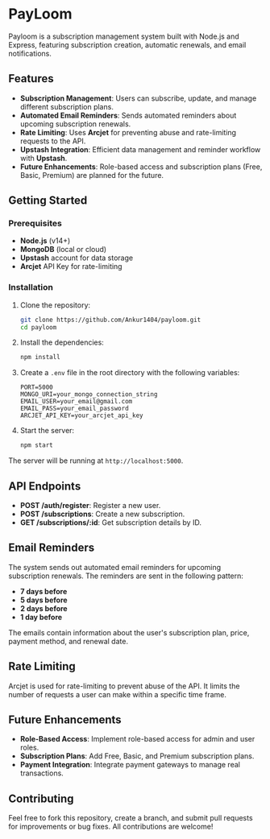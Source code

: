 # PayLoom
Payloom is a subscription management system built with Node.js and Express, featuring subscription creation, automatic renewals, and email notifications.

## Features

- **Subscription Management**: Users can subscribe, update, and manage different subscription plans.
- **Automated Email Reminders**: Sends automated reminders about upcoming subscription renewals.
- **Rate Limiting**: Uses **Arcjet** for preventing abuse and rate-limiting requests to the API.
- **Upstash Integration**: Efficient data management and reminder workflow with **Upstash**.
- **Future Enhancements**: Role-based access and subscription plans (Free, Basic, Premium) are planned for the future.

## Getting Started

### Prerequisites

- **Node.js** (v14+)
- **MongoDB** (local or cloud)
- **Upstash** account for data storage
- **Arcjet** API Key for rate-limiting

### Installation

1. Clone the repository:
    ```bash
    git clone https://github.com/Ankur1404/payloom.git
    cd payloom
    ```

2. Install the dependencies:
    ```bash
    npm install
    ```

3. Create a `.env` file in the root directory with the following variables:
    ```env
    PORT=5000
    MONGO_URI=your_mongo_connection_string
    EMAIL_USER=your_email@gmail.com
    EMAIL_PASS=your_email_password
    ARCJET_API_KEY=your_arcjet_api_key
    ```

4. Start the server:
    ```bash
    npm start
    ```

The server will be running at `http://localhost:5000`.

## API Endpoints

- **POST /auth/register**: Register a new user.
- **POST /subscriptions**: Create a new subscription.
- **GET /subscriptions/:id**: Get subscription details by ID.

## Email Reminders

The system sends out automated email reminders for upcoming subscription renewals. The reminders are sent in the following pattern:

- **7 days before**
- **5 days before**
- **2 days before**
- **1 day before**

The emails contain information about the user's subscription plan, price, payment method, and renewal date.

## Rate Limiting

Arcjet is used for rate-limiting to prevent abuse of the API. It limits the number of requests a user can make within a specific time frame.

## Future Enhancements

- **Role-Based Access**: Implement role-based access for admin and user roles.
- **Subscription Plans**: Add Free, Basic, and Premium subscription plans.
- **Payment Integration**: Integrate payment gateways to manage real transactions.

## Contributing

Feel free to fork this repository, create a branch, and submit pull requests for improvements or bug fixes. All contributions are welcome!
